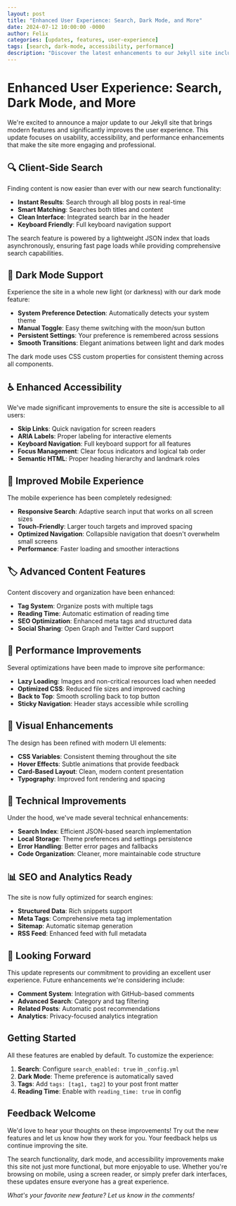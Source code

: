 ```yaml
---
layout: post
title: "Enhanced User Experience: Search, Dark Mode, and More"
date: 2024-07-12 10:00:00 -0000
author: Felix
categories: [updates, features, user-experience]
tags: [search, dark-mode, accessibility, performance]
description: "Discover the latest enhancements to our Jekyll site including search functionality, dark mode, improved accessibility, and modern UI features."
---
```


# Enhanced User Experience: Search, Dark Mode, and More

We're excited to announce a major update to our Jekyll site that brings modern features and significantly improves the user experience. This update focuses on usability, accessibility, and performance enhancements that make the site more engaging and professional.

## 🔍 Client-Side Search

Finding content is now easier than ever with our new search functionality:

- **Instant Results**: Search through all blog posts in real-time
- **Smart Matching**: Searches both titles and content
- **Clean Interface**: Integrated search bar in the header
- **Keyboard Friendly**: Full keyboard navigation support

The search feature is powered by a lightweight JSON index that loads asynchronously, ensuring fast page loads while providing comprehensive search capabilities.

## 🌙 Dark Mode Support

Experience the site in a whole new light (or darkness) with our dark mode feature:

- **System Preference Detection**: Automatically detects your system theme
- **Manual Toggle**: Easy theme switching with the moon/sun button
- **Persistent Settings**: Your preference is remembered across sessions
- **Smooth Transitions**: Elegant animations between light and dark modes

The dark mode uses CSS custom properties for consistent theming across all components.

## ♿ Enhanced Accessibility

We've made significant improvements to ensure the site is accessible to all users:

- **Skip Links**: Quick navigation for screen readers
- **ARIA Labels**: Proper labeling for interactive elements
- **Keyboard Navigation**: Full keyboard support for all features
- **Focus Management**: Clear focus indicators and logical tab order
- **Semantic HTML**: Proper heading hierarchy and landmark roles

## 📱 Improved Mobile Experience

The mobile experience has been completely redesigned:

- **Responsive Search**: Adaptive search input that works on all screen sizes
- **Touch-Friendly**: Larger touch targets and improved spacing
- **Optimized Navigation**: Collapsible navigation that doesn't overwhelm small screens
- **Performance**: Faster loading and smoother interactions

## 🏷️ Advanced Content Features

Content discovery and organization have been enhanced:

- **Tag System**: Organize posts with multiple tags
- **Reading Time**: Automatic estimation of reading time
- **SEO Optimization**: Enhanced meta tags and structured data
- **Social Sharing**: Open Graph and Twitter Card support

## 🚀 Performance Improvements

Several optimizations have been made to improve site performance:

- **Lazy Loading**: Images and non-critical resources load when needed
- **Optimized CSS**: Reduced file sizes and improved caching
- **Back to Top**: Smooth scrolling back to top button
- **Sticky Navigation**: Header stays accessible while scrolling

## 🎨 Visual Enhancements

The design has been refined with modern UI elements:

- **CSS Variables**: Consistent theming throughout the site
- **Hover Effects**: Subtle animations that provide feedback
- **Card-Based Layout**: Clean, modern content presentation
- **Typography**: Improved font rendering and spacing

## 🔧 Technical Improvements

Under the hood, we've made several technical enhancements:

- **Search Index**: Efficient JSON-based search implementation
- **Local Storage**: Theme preferences and settings persistence
- **Error Handling**: Better error pages and fallbacks
- **Code Organization**: Cleaner, more maintainable code structure

## 📊 SEO and Analytics Ready

The site is now fully optimized for search engines:

- **Structured Data**: Rich snippets support
- **Meta Tags**: Comprehensive meta tag implementation
- **Sitemap**: Automatic sitemap generation
- **RSS Feed**: Enhanced feed with full metadata

## 🌟 Looking Forward

This update represents our commitment to providing an excellent user experience. Future enhancements we're considering include:

- **Comment System**: Integration with GitHub-based comments
- **Advanced Search**: Category and tag filtering
- **Related Posts**: Automatic post recommendations
- **Analytics**: Privacy-focused analytics integration

## Getting Started

All these features are enabled by default. To customize the experience:

1. **Search**: Configure `search_enabled: true` in `_config.yml`
2. **Dark Mode**: Theme preference is automatically saved
3. **Tags**: Add `tags: [tag1, tag2]` to your post front matter
4. **Reading Time**: Enable with `reading_time: true` in config

## Feedback Welcome

We'd love to hear your thoughts on these improvements! Try out the new features and let us know how they work for you. Your feedback helps us continue improving the site.

The search functionality, dark mode, and accessibility improvements make this site not just more functional, but more enjoyable to use. Whether you're browsing on mobile, using a screen reader, or simply prefer dark interfaces, these updates ensure everyone has a great experience.

<!-- *What's your favorite new feature? Let us know in the comments or reach out through our [contact page]({{ '/contact/' | relative_url }})!* -->
*What's your favorite new feature? Let us know in the comments!*
